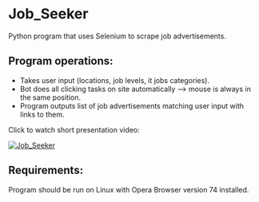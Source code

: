 # Job_Seeker

Python program that uses Selenium to scrape job advertisements.

## Program operations:

* Takes user input (locations, job levels, it jobs categories).
* Bot does all clicking tasks on site automatically --> mouse is always in the same position.
* Program outputs list of job advertisements matching user input with links to them.

Click to watch short presentation video:

[![Job_Seeker](http://img.youtube.com/vi/ntZjyx-Y0nI/0.jpg)](http://www.youtube.com/watch?v=ntZjyx-Y0nI "Job_Seeker")

## Requirements:

Program should be run on Linux with Opera Browser version 74 installed.


